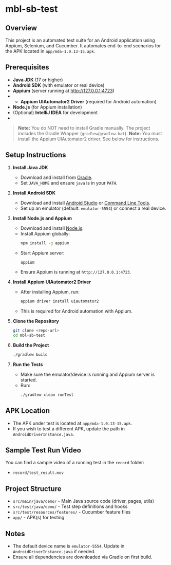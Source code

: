 # mbl-sb-test

## Overview
This project is an automated test suite for an Android application using Appium, Selenium, and Cucumber. 
It automates end-to-end scenarios for the APK located in `app/mda-1.0.13-15.apk`.

## Prerequisites
- **Java JDK** (17 or higher)
- **Android SDK** (with emulator or real device)
- **Appium** (server running at http://127.0.0.1:4723)
- - **Appium UIAutomator2 Driver** (required for Android automation)
- **Node.js** (for Appium installation)
- (Optional) **IntelliJ IDEA** for development
- 
> **Note:** You do NOT need to install Gradle manually. The project includes the Gradle Wrapper (`gradlew`/`gradlew.bat`).
> **Note:** You must install the Appium UIAutomator2 driver. See below for instructions.

## Setup Instructions

1. **Install Java JDK**
   - Download and install from [Oracle](https://www.oracle.com/java/technologies/downloads/).
   - Set `JAVA_HOME` and ensure `java` is in your `PATH`.

2. **Install Android SDK**
   - Download and install [Android Studio](https://developer.android.com/studio) or [Command Line Tools](https://developer.android.com/studio#command-tools).
   - Set up an emulator (default: `emulator-5554`) or connect a real device.

3. **Install Node.js and Appium**
   - Download and install [Node.js](https://nodejs.org/).
   - Install Appium globally:
     ```sh
     npm install -g appium
     ```
   - Start Appium server:
     ```sh
     appium
     ```
   - Ensure Appium is running at `http://127.0.0.1:4723`.

4. **Install Appium UIAutomator2 Driver**
   - After installing Appium, run:
     ```sh
     appium driver install uiautomator2
     ```
   - This is required for Android automation with Appium.

5. **Clone the Repository**
   ```sh
   git clone <repo-url>
   cd mbl-sb-test
   ```

6. **Build the Project**
   ```sh
   ./gradlew build
   ```

7. **Run the Tests**
   - Make sure the emulator/device is running and Appium server is started.
   - Run:
     ```sh
     ./gradlew clean runTest 
     ```

## APK Location
- The APK under test is located at `app/mda-1.0.13-15.apk`.
- If you wish to test a different APK, update the path in `AndroidDriverInstance.java`.

## Sample Test Run Video
You can find a sample video of a running test in the `record` folder:

- `record/test_result.mov`

## Project Structure
- `src/main/java/demo/` - Main Java source code (driver, pages, utils)
- `src/test/java/demo/` - Test step definitions and hooks
- `src/test/resources/features/` - Cucumber feature files
- `app/` - APK(s) for testing

## Notes
- The default device name is `emulator-5554`. Update in `AndroidDriverInstance.java` if needed.
- Ensure all dependencies are downloaded via Gradle on first build.
